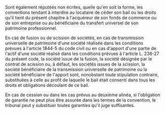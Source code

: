Sont également réputées non écrites, quelle qu'en soit la forme, les conventions tendant à interdire au locataire de céder son bail ou les droits qu'il tient du présent chapitre à l'acquéreur de son fonds de commerce ou de son entreprise ou au bénéficiaire du transfert universel de son patrimoine professionnel.

En cas de fusion ou de scission de sociétés, en cas de transmission universelle de patrimoine d'une société réalisée dans les conditions prévues à l'article 1844-5 du code civil ou en cas d'apport d'une partie de l'actif d'une société réalisé dans les conditions prévues à l'article L. 236-27 du présent code, la société issue de la fusion, la société désignée par le contrat de scission ou, à défaut, les sociétés issues de la scission, la société bénéficiaire de la transmission universelle de patrimoine ou la société bénéficiaire de l'apport sont, nonobstant toute stipulation contraire, substituées à celle au profit de laquelle le bail était consenti dans tous les droits et obligations découlant de ce bail.

En cas de cession ou dans les cas prévus au deuxième alinéa, si l'obligation de garantie ne peut plus être assurée dans les termes de la convention, le tribunal peut y substituer toutes garanties qu'il juge suffisantes.
